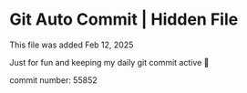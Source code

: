 # Git Auto Commit | Hidden File

This file was added Feb 12, 2025

Just for fun and keeping my daily git commit active 🤪

commit number: 55852
